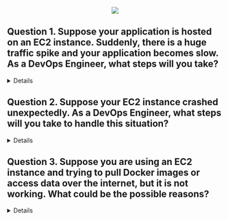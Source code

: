 <p align="center">
  <img src="https://capsule-render.vercel.app/api?type=waving&color=0:FF6F61,100:FFB347&height=140&section=header&text=AWS%20SCENARIO%20BASED%20QUESTIONS&fontSize=28&fontColor=fff" />
</p>

## Question 1. Suppose your application is hosted on an EC2 instance. Suddenly, there is a huge traffic spike and your application becomes slow. As a DevOps Engineer, what steps will you take?

<Details>
  
- ✅ First, check **EC2 instance metrics** in CloudWatch (CPU, Memory, Network).  
- ✅ If the instance is overloaded, use an **Auto Scaling Group (ASG)** so that more EC2 instances are automatically created during high traffic.  
- ✅ Place an **Elastic Load Balancer (ELB)** in front of the EC2 instances to distribute traffic.  
- ✅ Store static files (images, CSS, JS) in **S3 + CloudFront CDN** to reduce load on EC2.  
- ✅ In the long term, optimize code, database queries, and consider containerization with ECS/EKS for better scaling.  
</Details>


## Question 2. Suppose your EC2 instance crashed unexpectedly. As a DevOps Engineer, what steps will you take to handle this situation?

<Details>

- ✅ **Check AWS CloudWatch logs/metrics** to find the reason (CPU, Memory, Disk, etc.).  
- ✅ **Verify system logs** from the EC2 console (boot errors, kernel issues).  
- ✅ If it’s a one-time issue → **Reboot** the instance from the AWS console.  
- ✅ If the instance does not recover:  
  - Detach the **root EBS volume**, attach it to another instance, and check logs or recover important data.  
  - Launch a **new EC2 instance** with the same AMI, attach the old volume, and restore configuration.  
- ✅ For high availability → Use **Auto Scaling Group with Load Balancer**, so even if one instance crashes, traffic shifts automatically.  
  
</Details>

## Question 3. Suppose you are using an EC2 instance and trying to pull Docker images or access data over the internet, but it is not working. What could be the possible reasons?

<Details>

- ✅ **Internet Gateway not attached**  
  If your EC2 is in a **public subnet**, the VPC must have an **Internet Gateway (IGW)** attached. Without it, no outbound internet access.  

- ✅ **No Elastic IP / Public IP**  
  If the EC2 does not have a **public IP or Elastic IP**, it cannot access the internet directly.  

- ✅ **Incorrect Route Table**  
  The route table of the subnet must have a **0.0.0.0/0 route pointing to IGW** (for public subnets) or **NAT Gateway** (for private subnets).  

- ✅ **Private Subnet without NAT Gateway**  
  If the instance is in a **private subnet**, it needs a **NAT Gateway or NAT instance** to reach the internet.  

- ✅ **Security Group Restrictions**  
  The **outbound rules** in the EC2 Security Group may be too restrictive (e.g., blocking HTTP/HTTPS traffic).  

- ✅ **NACL (Network ACL) restrictions**  
  If Network ACL is denying outbound/inbound HTTP/HTTPS traffic.  
</Details>
